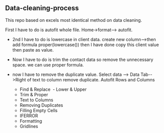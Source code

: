 ## Data-cleaning-process
This repo based on excels most identical method on data cleaning.

 First I have to do is autofit whole file. Home->format--> autofit.
* 2nd I have to do is lowercase in client data. create new column-->then add formula proper(lowercase()) then I have done copy this client value then paste as value.
* Now I have to do is trim the contact data so remove the unnecessary space. we can use proper formula.
* now I have to remove the duplicate value. Select data --> Data Tab-->Right of text to column remove duplicate.
Autofit Rows and Columns 

    - Find & Replace
   ​ - Lower & Upper
    - Trim & Proper
    - Text to Columns
    - Removing Duplicates
    - Filling Empty Cells
    - IFERROR
    - Formatting
    - Gridlines
    


   
